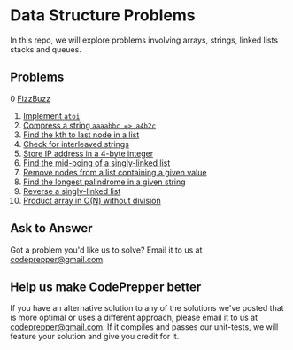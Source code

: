 Data Structure Problems
=======================

In this repo, we will explore problems involving arrays, strings, linked lists
stacks and queues.

Problems
--------
0  [FizzBuzz](fizzbuzz)
1. [Implement `atoi`](atoi)
2. [Compress a string `aaaabbc => a4b2c`](compressString)
3. [Find the kth to last node in a list](findKth)
4. [Check for interleaved strings](interleavedStrings)
5. [Store IP address in a 4-byte integer](ipStringToInt)
6. [Find the mid-poing of a singly-linked list](listMidPoint)
7. [Remove nodes from a list containing a given value](removeListNode)
8. [Find the longest palindrome in a given string](longestPalindrome)
9. [Reverse a singly-linked list](reverseList)
10. [Product array in O(N) without division](productArray)

Ask to Answer
-------------
Got a problem you'd like us to solve? Email it to us at
<codeprepper@gmail.com>.

Help us make CodePrepper better
-------------------------------
If you have an alternative solution to any of the solutions we've posted that
is more optimal or uses a different approach, please email it to us at 
<codeprepper@gmail.com>. If it compiles and passes our unit-tests, we will
feature your solution and give you credit for it.
